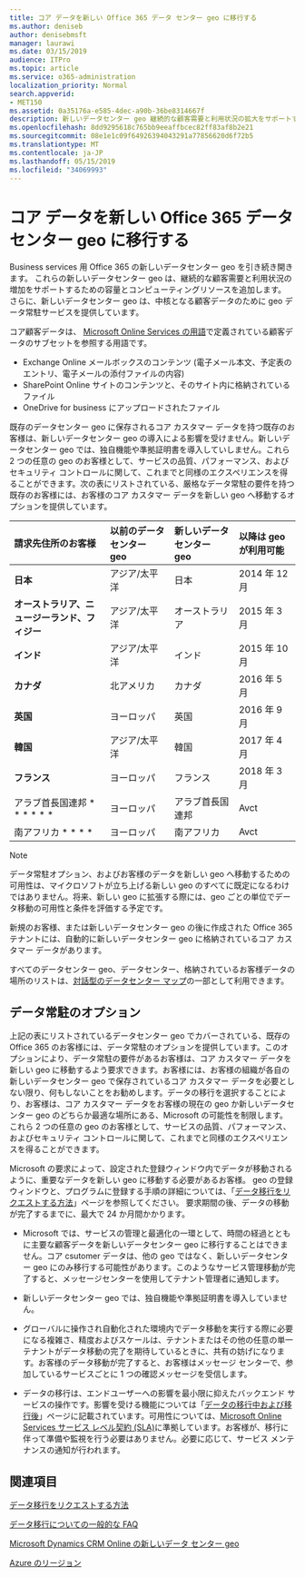 ```yaml
---
title: コア データを新しい Office 365 データ センター geo に移行する
ms.author: deniseb
author: denisebmsft
manager: laurawi
ms.date: 03/15/2019
audience: ITPro
ms.topic: article
ms.service: o365-administration
localization_priority: Normal
search.appverid:
- MET150
ms.assetid: 0a35176a-e585-4dec-a90b-36be8314667f
description: 新しいデータセンター geo 継続的な顧客需要と利用状況の拡大をサポートするための容量とコンピューティングリソースを追加します。 さらに、新しいデータセンター geo は、中核となる顧客データのために geo データ常駐サービスを提供しています。 コア顧客データは、Microsoft Online Services の用語で定義されている、Exchange Online のメールボックスの内容 (電子メール本文、予定表のエントリ、電子メールの添付ファイルの内容) および SharePoint Online サイトのコンテンツとファイルのサブセットを参照する用語です。そのサイト内に格納され、OneDrive for Business にアップロードされたファイル。
ms.openlocfilehash: 8dd9295618c765bb9eeaffbcec82ff83af8b2e21
ms.sourcegitcommit: 08e1e1c09f64926394043291a77856620d6f72b5
ms.translationtype: MT
ms.contentlocale: ja-JP
ms.lasthandoff: 05/15/2019
ms.locfileid: "34069993"
---
```

# <a name="moving-core-data-to-new-office-365-datacenter-geos"></a>コア データを新しい Office 365 データ センター geo に移行する

Business services 用 Office 365 の新しいデータセンター geo を引き続き開きます。 これらの新しいデータセンター geo は、継続的な顧客需要と利用状況の増加をサポートするための容量とコンピューティングリソースを追加します。 さらに、新しいデータセンター geo は、中核となる顧客データのために geo データ常駐サービスを提供しています。 

コア顧客データは、 [Microsoft Online Services の用語](https://go.microsoft.com/fwlink/p/?LinkID=249048)で定義されている顧客データのサブセットを参照する用語です。 
- Exchange Online メールボックスのコンテンツ (電子メール本文、予定表のエントリ、電子メールの添付ファイルの内容)
- SharePoint Online サイトのコンテンツと、そのサイト内に格納されているファイル
- OneDrive for business にアップロードされたファイル 
  
既存のデータセンター geo に保存されるコア カスタマー データを持つ既存のお客様は、新しいデータセンター geo の導入による影響を受けません。新しいデータセンター geo では、独自機能や準拠証明書を導入していしません。これら 2 つの任意の geo のお客様として、サービスの品質、パフォーマンス、およびセキュリティ コントロールに関して、これまでと同様のエクスペリエンスを得ることができます。次の表にリストされている、厳格なデータ常駐の要件を持つ既存のお客様には、お客様のコア カスタマー データを新しい geo へ移動するオプションを提供しています。
  
|****請求先住所のお客様****|****以前のデータ センター geo****|****新しいデータ センター geo****|****以降は geo が利用可能****|
|:-----|:-----|:-----|:-----|
|****日本****| アジア/太平洋 | 日本 | 2014 年 12 月 |
|****オーストラリア、ニュージーランド、フィジー****| アジア/太平洋 | オーストラリア | 2015 年 3 月 |
|****インド****| アジア/太平洋 | インド | 2015 年 10 月 |
|****カナダ****| 北アメリカ | カナダ | 2016 年 5 月 |
|****英国****| ヨーロッパ | 英国 | 2016 年 9 月 |
|****韓国****| アジア/太平洋 | 韓国 | 2017 年 4 月 |
|****フランス****| ヨーロッパ | フランス | 2018 年 3 月 |
|アラブ首長国連邦 * * * * * *| ヨーロッパ | アラブ首長国連邦 | Avct |
|南アフリカ * * * *| ヨーロッパ | 南アフリカ | Avct |
   
> [!NOTE]
> データ常駐オプション、およびお客様のデータを新しい geo へ移動するための可用性は、マイクロソフトが立ち上げる新しい geo のすべてに既定になるわけではありません。将来、新しい geo に拡張する際には、geo ごとの単位でデータ移動の可用性と条件を評価する予定です。 
  
新規のお客様、または新しいデータセンター geo の後に作成された Office 365 テナントには、自動的に新しいデータセンター geo に格納されているコア カスタマー データがあります。
  
すべてのデータセンター geo、データセンター、格納されているお客様データの場所のリストは、[対話型のデータセンター マップ](https://office.com/datamaps)の一部として利用できます。 
  
## <a name="data-residency-option"></a>データ常駐のオプション

上記の表にリストされているデータセンター geo でカバーされている、既存の Office 365 のお客様には、データ常駐のオプションを提供しています。このオプションにより、データ常駐の要件があるお客様は、コア カスタマー データを新しい geo に移動するよう要求できます。お客様には、お客様の組織が各自の新しいデータセンター geo で保存されているコア カスタマー データを必要としない限り、何もしないことをお勧めします。データの移行を選択することにより、お客様は、コア カスタマー データをお客様の現在の geo か新しいデータセンター geo のどちらか最適な場所にある、Microsoft の可能性を制限します。これら 2 つの任意の geo のお客様として、サービスの品質、パフォーマンス、およびセキュリティ コントロールに関して、これまでと同様のエクスペリエンスを得ることができます。
  
Microsoft の要求によって、設定された登録ウィンドウ内でデータが移動されるように、重要なデータを新しい geo に移動する必要があるお客様。  geo の登録ウィンドウと、プログラムに登録する手順の詳細については、「[データ移行をリクエストする方法](request-your-data-move.md)」ページを参照してください。  要求期間の後、データの移動が完了するまでに、最大で 24 か月間かかります。

- Microsoft では、サービスの管理と最適化の一環として、時間の経過とともに主要な顧客データを新しいデータセンター geo に移行することはできません。コア csutomer データは、他の geo ではなく、新しいデータセンター geo にのみ移行する可能性があります。このようなサービス管理移動が完了すると、メッセージセンターを使用してテナント管理者に通知します。
   
- 新しいデータセンター geo では、独自機能や準拠証明書を導入していません。
    
- グローバルに操作され自動化された環境内でデータ移動を実行する際に必要になる複雑さ、精度およびスケールは、テナントまたはその他の任意の単一テナントがデータ移動の完了を期待しているときに、共有の妨げになります。お客様のデータ移動が完了すると、お客様はメッセージ センターで、参加しているサービスごとに 1 つの確認メッセージを受信します。 
    
- データの移行は、エンドユーザーへの影響を最小限に抑えたバックエンド サービスの操作です。影響を受ける機能については「[データの移行中および移行後](during-and-after-your-data-move.md)」ページに記載されています。可用性については、[Microsoft Online Services サービス レベル契約 (SLA)](https://go.microsoft.com/fwlink/p/?LinkId=523897)に準拠しています。お客様が、移行に伴って準備や監視を行う必要はありません。必要に応じて、サービス メンテナンスの通知が行われます。 
    
## <a name="related-topics"></a>関連項目 
 
[データ移行をリクエストする方法](request-your-data-move.md)
    
[データ移行についての一般的な FAQ](data-move-faq.md)
  
[Microsoft Dynamics CRM Online の新しいデータ センター geo](https://go.microsoft.com/fwlink/p/?Linkid=615924)
  
[Azure のリージョン](https://azure.microsoft.com/en-us/regions/)

